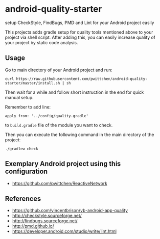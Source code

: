 # android-quality-starter
setup CheckStyle, FindBugs, PMD and Lint for your Android project easily

This projects adds gradle setup for quality tools mentioned above to your project via shell script. After adding this, you can easily increase quality of your project by static code analysis.

Usage
-----

Go to main directory of your Android project and run:

```
curl https://raw.githubusercontent.com/pwittchen/android-quality-starter/master/install.sh | sh
```

Then wait for a while and follow short instruction in the end for quick manual setup.

Remember to add line:

```
apply from: '../config/quality.gradle'
```

to `build.gradle` file of the module you want to check.

Then you can execute the following command in the main directory of the project:

```
./gradlew check
```

Exemplary Android project using this configuration
--------------------------------------------------
- https://github.com/pwittchen/ReactiveNetwork

References
----------
- https://github.com/vincentbrison/vb-android-app-quality
- http://checkstyle.sourceforge.net/
- http://findbugs.sourceforge.net/
- http://pmd.github.io/
- https://developer.android.com/studio/write/lint.html
